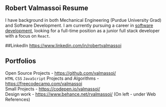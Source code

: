 ## Robert Valmassoi Resume
I have background in both Mechanical Engineering (Purdue University Grad) and Software Development. I am currently pursuing a career in [software development](https://github.com/valmassoi/resume/blob/master/Valmassoi_Resume_Soft-Dev.md), looking for a full-time position as a junior full stack developer with a focus on `React`.

##LinkedIn
https://www.linkedin.com/in/robertvalmassoi

## Portfolios
Open Source Projects - https://github.com/valmassoi/  
`HTML` `CSS` `JavaScript` Projects and Algorithms - https://freecodecamp.com/valmassoi  
Small Projects - https://codepen.io/valmassoi/  
Design work - https://www.behance.net/rvalmassoi/  (On left - under Web References)
